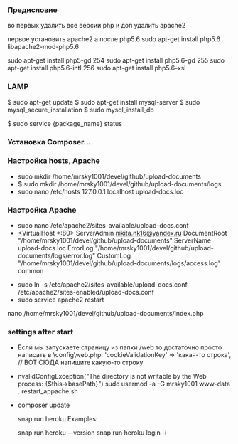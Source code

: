 ### Предисловие
во первых удалить все версии php и доп
удалить apache2

первое установить apache2
а после php5.6 
sudo apt-get install php5.6 libapache2-mod-php5.6

 sudo apt-get install php5-gd
  254  sudo apt-get install php5.6-gd
  255  sudo apt-get install php5.6-intl
  256  sudo apt-get install php5.6-xsl


### LAMP
$ sudo apt-get update
$ sudo apt-get install mysql-server
$ sudo mysql_secure_installation
$ sudo mysql_install_db

$ sudo service {package_name} status
### Установка Composer...

### Настройка hosts, Apache
*  sudo mkdir /home/mrsky1001/devel/github/upload-documents
* $ sudo mkdir /home/mrsky1001/devel/github/upload-documents/logs
* sudo nano /etc/hosts
127.0.0.1       localhost      upload-docs.loc

### Настройка Apache
* sudo nano /etc/apache2/sites-available/upload-docs.conf
* <VirtualHost *:80>
    ServerAdmin nikita.nk16@yandex.ru
    DocumentRoot "/home/mrsky1001/devel/github/upload-documents"
    ServerName upload-docs.loc
    ErrorLog "/home/mrsky1001/devel/github/upload-documents/logs/error.log"
    CustomLog "/home/mrsky1001/devel/github/upload-documents/logs/access.log" common
</VirtualHost>

* sudo ln -s /etc/apache2/sites-available/upload-docs.conf /etc/apache2/sites-enabled/upload-docs.conf
* sudo service apache2 restart

nano /home/mrsky1001/devel/github/upload-documents/index.php
### settings after start 
* Если мы запускаете страницу из папки /web то достаточно просто написать в \config\web.php:
'cookieValidationKey' => 'какая-то строка', // ВОТ СЮДА напишите какую-то строку

* nvalidConfigException("The directory is not writable by the Web process: {$this->basePath}")
sudo usermod  -a -G mrsky1001 www-data 
. restart_appache.sh

* composer update

  snap run heroku
Examples:

    snap run heroku --version
    snap run heroku login -i